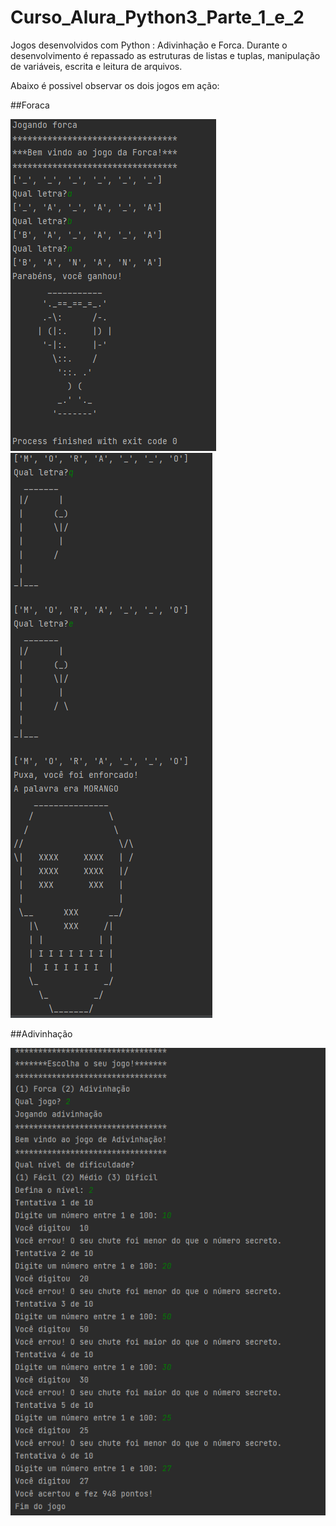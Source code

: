 # Curso_Alura_Python3_Parte_1_e_2
Jogos desenvolvidos com Python : Adivinhação e Forca. Durante o desenvolvimento é repassado as estruturas de listas e tuplas, manipulação de variáveis,  escrita e leitura de arquivos. 

Abaixo é possivel observar os dois jogos em ação:


##Foraca



![image](https://github.com/RayBasilio123/Curso_Alura_Python3_Parte_1_e_2/blob/main/Forca.png?raw=true)
![image](https://github.com/RayBasilio123/Curso_Alura_Python3_Parte_1_e_2/blob/main/Fim_de_jogo_Forca.png?raw=true)

##Adivinhação



![image](https://github.com/RayBasilio123/Curso_Alura_Python3_Parte_1_e_2/blob/main/Adivinhacao.png?raw=true)

